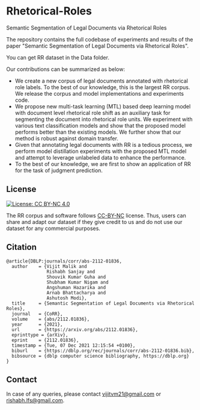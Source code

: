 # Rhetorical-Roles
Semantic Segmentation of Legal Documents via Rhetorical Roles

The repository contains the full codebase of experiments and results of the paper "Semantic Segmentation of Legal Documents via Rhetorical Roles". 

You can get RR dataset in the Data folder.

Our contributions can be summarized as below:
* We create a new corpus of legal documents annotated with rhetorical role labels. To the best of our knowledge, this is the largest RR corpus. We release the corpus and model implementations and experiments code.
* We propose new multi-task learning (MTL) based deep learning model with document level rhetorical role shift as an auxiliary task for segmenting the document into rhetorical role units. We experiment with various text classification models and show that the proposed model performs better than the existing models. We further show that our method is robust against domain transfer.
* Given that annotating legal documents with RR is a tedious process, we perform model distillation experiments with the proposed MTL model and attempt to leverage unlabeled data to enhance the performance.
* To the best of our knowledge, we are first to show an application of RR for the task of judgment prediction.

## License

[![License: CC BY-NC 4.0](https://img.shields.io/badge/License-CC%20BY--NC%204.0-lightgrey.svg)](https://creativecommons.org/licenses/by-nc/4.0/)

The RR corpus and software follows [CC-BY-NC](CC-BY-NC) license. Thus, users can share and adapt our dataset if they give credit to us and do not use our dataset for any commercial purposes.

## Citation

```
@article{DBLP:journals/corr/abs-2112-01836,
  author    = {Vijit Malik and
               Rishabh Sanjay and
               Shouvik Kumar Guha and
               Shubham Kumar Nigam and
               Angshuman Hazarika and
               Arnab Bhattacharya and
               Ashutosh Modi},
  title     = {Semantic Segmentation of Legal Documents via Rhetorical Roles},
  journal   = {CoRR},
  volume    = {abs/2112.01836},
  year      = {2021},
  url       = {https://arxiv.org/abs/2112.01836},
  eprinttype = {arXiv},
  eprint    = {2112.01836},
  timestamp = {Tue, 07 Dec 2021 12:15:54 +0100},
  biburl    = {https://dblp.org/rec/journals/corr/abs-2112-01836.bib},
  bibsource = {dblp computer science bibliography, https://dblp.org}
}
```

## Contact

In case of any queries, please contact <vijitvm21@gmail.com> or <rishabh.lfs@gmail.com>.
